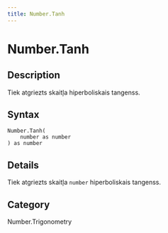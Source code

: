 ```yaml
---
title: Number.Tanh
---
```


# Number.Tanh


## Description

Tiek atgriezts skaitļa hiperboliskais tangenss.


## Syntax

```powerquery
Number.Tanh(
    number as number
) as number
```


## Details

Tiek atgriezts skaitļa <code>number</code> hiperboliskais tangenss.



## Category
Number.Trigonometry
